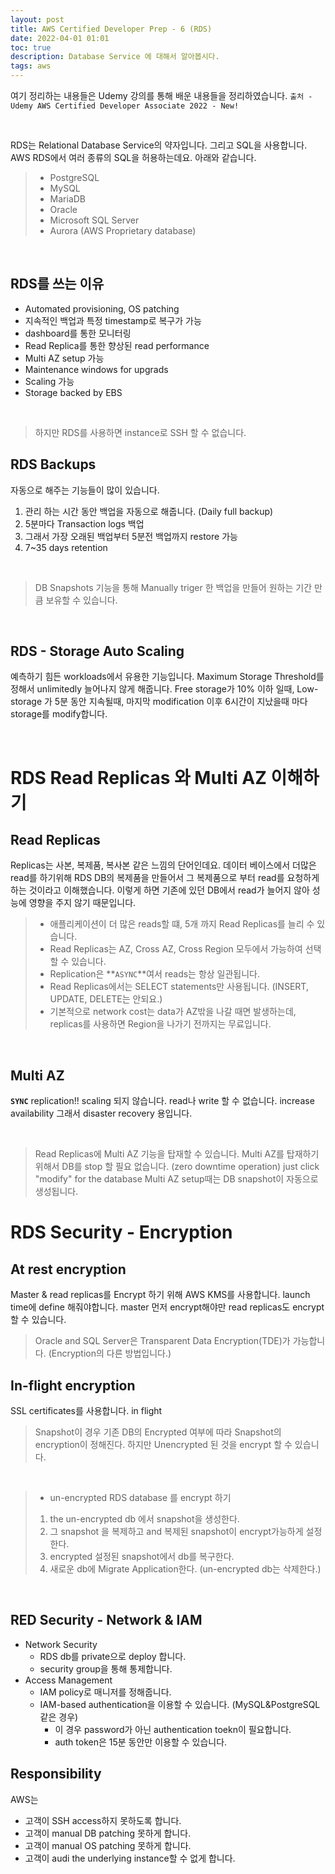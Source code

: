 ```yaml
---
layout: post
title: AWS Certified Developer Prep - 6 (RDS)
date: 2022-04-01 01:01
toc: true
description: Database Service 에 대해서 알아봅시다.
tags: aws
---
```

여기 정리하는 내용들은 Udemy 강의를 통해 배운 내용들을 정리하였습니다.
`출처 - Udemy AWS Certified Developer Associate 2022 - New!`

<br>

RDS는 Relational Database Service의 약자입니다. 그리고 SQL을 사용합니다.
AWS RDS에서 여러 종류의 SQL을 허용하는데요. 아래와 같습니다.
> - PostgreSQL
> - MySQL
> - MariaDB
> - Oracle
> - Microsoft SQL Server
> - Aurora (AWS Proprietary database)

<br>

## RDS를 쓰는 이유
- Automated provisioning, OS patching
- 지속적인 백업과 특정 timestamp로 복구가 가능
- dashboard를 통한 모니터링
- Read Replica를 통한 향상된 read performance
- Multi AZ setup 가능
- Maintenance windows for upgrads
- Scaling 가능
- Storage backed by EBS

<br>

> 하지만 RDS를 사용하면 instance로 SSH 할 수 없습니다.

## RDS Backups
자동으로 해주는 기능들이 많이 있습니다.
1. 관리 하는 시간 동안 백업을 자동으로 해줍니다. (Daily full backup)
2. 5분마다 Transaction logs 백업
3. 그래서 가장 오래된 백업부터 5분전 백업까지 restore 가능
4. 7~35 days retention

<br>

> DB Snapshots 기능을 통해 Manually triger 한 백업을 만들어 원하는 기간 만큼 보유할 수 있습니다.

<br>

## RDS - Storage Auto Scaling
예측하기 힘든 workloads에서 유용한 기능입니다.
Maximum Storage Threshold를 정해서 unlimitedly 늘어나지 않게 해줍니다.
Free storage가 10% 이하 일때, Low-storage 가 5분 동안 지속될때, 마지막 modification 이후 6시간이 지났을때 마다 storage를 modify합니다.

<br>

# RDS Read Replicas 와 Multi AZ 이해하기
## Read Replicas
Replicas는 사본, 복제품, 복사본 같은 느낌의 단어인데요.
데이터 베이스에서 더많은 read를 하기위해 RDS DB의 복제품을 만들어서 그 복제품으로 부터 read를 요청하게 하는 것이라고 이해했습니다.
이렇게 하면 기존에 있던 DB에서 read가 늘어지 않아 성능에 영향을 주지 않기 때문입니다.

> - 애플리케이션이 더 많은 reads할 떄, 5개 까지 Read Replicas를 늘리 수 있습니다.
> - Read Replicas는 AZ, Cross AZ, Cross Region 모두에서 가능하여 선택할 수 있습니다.
> - Replication은 **`ASYNC`**여서 reads는 항상 일관됩니다.
> - Read Replicas에서는 SELECT statements만 사용됩니다. (INSERT, UPDATE, DELETE는 안되요.)
> - 기본적으로 network cost는 data가 AZ밖을 나갈 때면 발생하는데,
>   replicas를 사용하면 Region을 나가기 전까지는 무료입니다.

<br>

## Multi AZ
**`SYNC`** replication!!
scaling 되지 않습니다.
read나 write 할 수 없습니다.
increase availability
그래서 disaster recovery 용입니다.

<br>

> Read Replicas에 Multi AZ 기능을 탑재할 수 있습니다.
> Multi AZ를 탑재하기 위해서 DB를 stop 할 필요 없습니다. (zero downtime operation)
> just click "modify" for the database
> Multi AZ setup때는 DB snapshot이 자동으로 생성됩니다.

# RDS Security - Encryption
## At rest encryption
Master & read replicas를 Encrypt 하기 위해 AWS KMS를 사용합니다.
launch time에 define 해줘야합니다.
master 먼저 encrypt해야만 read replicas도 encrypt할 수 있습니다.
> Oracle and SQL Server은 Transparent Data Encryption(TDE)가 가능합니다. (Encryption의 다른 방법입니다.)

## In-flight encryption
SSL certificates를 사용합니다. in flight
> Snapshot이 경우 기존 DB의 Encrypted 여부에 따라 Snapshot의 encryption이 정해진다.
> 하지만 Unencrypted 된 것을 encrypt 할 수 있습니다.

<br>

> * un-encrypted RDS database 를 encrypt 하기
> 1. the un-encrypted db 에서 snapshot을 생성한다.
> 2. 그 snapshot 을 복제하고 and 복제된 snapshot이 encrypt가능하게 설정한다.
> 3. encrypted 설정된 snapshot에서 db를 복구한다.
> 4. 새로운 db에 Migrate Application한다. (un-encrypted db는 삭제한다.)

<br>

## RED Security - Network & IAM

- Network Security
    - RDS db를 private으로 deploy 합니다.
    - security group을 통해 통제합니다.
- Access Management
    - IAM policy로 매니저를 정해줍니다.
    - IAM-based authentication을 이용할 수 있습니다. (MySQL&PostgreSQL 같은 경우)
        - 이 경우 password가 아닌 authentication toekn이 필요합니다.
        - auth token은 15분 동안만 이용할 수 있습니다. 

## Responsibility
AWS는
- 고객이 SSH access하지 못하도록 합니다.
- 고객이 manual DB patching 못하게 합니다.
- 고객이 manual OS patching 못하게 합니다.
- 고객이 audi the underlying instance할 수 없게 합니다.